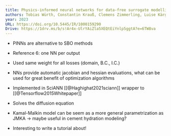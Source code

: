 ```yaml
---
title: Physics-informed neural networks for data-free surrogate modelling and engineering optimization – An example from composite manufacturing
authors: Tobias Würth, Constantin Krauß, Clemens Zimmerling, Luise Kärger
year: 2023
URL: https://doi.org/10.5445/IR/1000159290
Drive: https://1drv.ms/b/s!Ar4x-UlrYAiZla5XEQtEiYnlp5ggtA?e=6TW8va
---
```


- PINNs are alternative to SBO methods

- Reference 6: one NN per output

- Used same weight for all losses (domain, B.C., I.C.)

- NNs provide automatic jacobian and hessian evaluations, what can be used for great benefit of optimization algorithms

- Implemented in SciANN [[@Haghighat2021sciann]] wrapper to [[@Tensorflow2015Whitepaper]]

- Solves the diffusion equation

- Kamal-Malkin model can be seem as a more general parametrization as JMKA $\rightarrow$ maybe useful in cement hydration modeling?

- Interesting to write a tutorial about!

